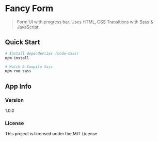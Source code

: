 # Fancy Form

> Form UI with progress bar. Uses HTML, CSS Transitions with Sass & JavaScript.

## Quick Start

``` bash
# Install dependencies (node-sass)
npm install

# Watch & Compile Sass
npm run sass
```

## App Info


### Version

1.0.0

### License

This project is licensed under the MIT License
